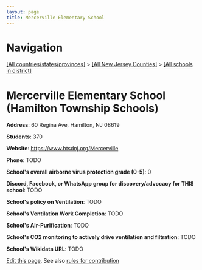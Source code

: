 ```yaml
---
layout: page
title: Mercerville Elementary School
---
```

# Navigation

[[All countries/states/provinces]](../../../..) > [[All New Jersey Counties]](../../..) > [[All schools in district]](..)

# Mercerville Elementary School (Hamilton Township Schools)

**Address**: 60 Regina Ave, Hamilton, NJ 08619

**Students**: 370

**Website**: <https://www.htsdnj.org/Mercerville>

**Phone**: TODO

**School's overall airborne virus protection grade (0-5)**: 0

**Discord, Facebook, or WhatsApp group for discovery/advocacy for THIS school**: TODO

**School's policy on Ventilation**: TODO

**School's Ventilation Work Completion**: TODO

**School's Air-Purification**: TODO

**School's CO2 monitoring to actively drive ventilation and filtration**: TODO

**School's Wikidata URL**: TODO


[Edit this page](https://github.com/ventilate-schools/NJ/edit/main/./Mercer/Hamilton_Township_Schools/Mercerville_Elementary_School.md). See also [rules for contribution](../../../contribution-rules/)